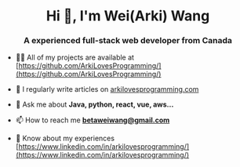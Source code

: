 <h1 align="center">Hi 👋, I'm Wei(Arki) Wang</h1>
<h3 align="center">A experienced full-stack web developer from Canada</h3>

- 👨‍💻 All of my projects are available at [https://github.com/ArkiLovesProgramming/](https://github.com/ArkiLovesProgramming/)

- 📝 I regularly write articles on [arkilovesprogramming.com](arkilovesprogramming.com)

- 💬 Ask me about **Java, python, react, vue, aws...**

- 📫 How to reach me **betaweiwang@gmail.com**

- 📄 Know about my experiences [https://www.linkedin.com/in/arkilovesprogramming/](https://www.linkedin.com/in/arkilovesprogramming/)
